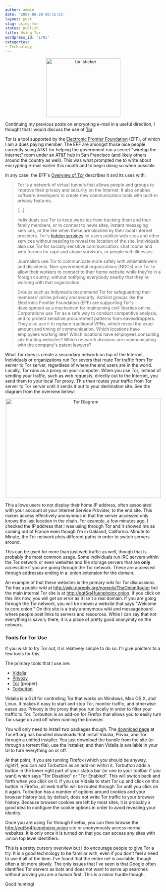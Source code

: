 ```yaml
---
author: admin
date: '2007-08-29 00:15:55'
layout: post
slug: using-tor
status: publish
title: Using Tor
wordpress_id: '1793'
categories:
- Technology
---
```


<p align="center"><a href="http://www.flickr.com/photos/albill/1264145281/" title="Photo Sharing"><img src="http://farm2.static.flickr.com/1260/1264145281_6e7cbcbf66_m.jpg" alt="tor-sticker" border="0" height="189" width="240" /></a></p>
Continuing my previous posts on encrypting e-mail in a useful direction, I thought that I would discuss the use of <a href="http://tor.eff.org/">Tor</a>.

Tor is a tool supported by the <a href="http://www.eff.org">Electronic Frontier Foundation</a> (EFF), of which I am a dues paying member. The EFF are amongst those nice people currently suing AT&amp;T for helping the government run a secret "wiretap the Internet" room under an AT&amp;T hub in San Francisco (and likely others around the country as well). This was what prompted me to write about encrypting e-mail earlier this month and to begin doing so when possible.

In any case, the EFF's <a href="http://tor.eff.org/overview.html.en">Overview of Tor</a> describes it and its uses with:
<blockquote> Tor is a network of virtual tunnels that allows people and groups to improve their privacy and security on the Internet. It also enables software developers to create new communication tools with built-in privacy features.

[...]

Individuals use Tor to keep websites from tracking them and their family members, or to connect to news sites, instant messaging services, or the like when these are blocked by their local Internet providers. Tor's <a href="http://tor.eff.org/docs/tor-hidden-service.html.en">hidden services</a> let users publish web sites and other services without needing to reveal the location of the site. Individuals also use Tor for socially sensitive communication: chat rooms and web forums for rape and abuse survivors, or people with illnesses.

Journalists use Tor to communicate more safely with whistleblowers and dissidents. Non-governmental organizations (NGOs) use Tor to allow their workers to connect to their home website while they're in a foreign country, without notifying everybody nearby that they're working with that organization.

Groups such as Indymedia recommend Tor for safeguarding their members' online privacy and security. Activist groups like the Electronic Frontier Foundation (EFF) are supporting Tor's development as a mechanism for maintaining civil liberties online. Corporations use Tor as a safe way to conduct competitive analysis, and to protect sensitive procurement patterns from eavesdroppers. They also use it to replace traditional VPNs, which reveal the exact amount and timing of communication. Which locations have employees working late? Which locations have employees consulting job-hunting websites? Which research divisions are communicating with the company's patent lawyers?</blockquote>
What Tor does is create a secondary network on top of the Internet. Individuals or organizations run Tor severs that route Tor traffic from Tor server to Tor server, regardless of where the end users are in the world. Locally, Tor runs as a proxy on your computer. When you use Tor, instead of sending your traffic, such as web requests, directly out to the Internet, you send them to your local Tor proxy. This then routes your traffic from Tor server to Tor server until it sends it out to your destination site. See the diagram from the overview below:
<p align="center"><a href="http://www.flickr.com/photos/albill/1263976173/" title="Photo Sharing"><img src="http://farm2.static.flickr.com/1255/1263976173_87d65a90c1.jpg" alt="Tor Diagram" height="320" width="500" /></a></p>
This allows users to not display their home IP address, often associated with your account at your Internet Service Provider, to the end site. This makes access effectively anonymous in that the server accessed only knows the last location in the chain. For example, a few minutes ago, I checked the IP address that I was using through Tor and it showed me as coming out of France even though I'm in Oakland, California. Minute to Minute, the Tor network plots different paths in order to switch servers around.

This can be used for more than just web traffic as well, though that is probably the most common usage. Some individuals run IRC servers within the Tor network or even websites and file storage servers that are <strong>only</strong> accessible if you are going through the Tor network. These are accessed through addresses ending in a .onion extension for the domain.

An example of that these websites is the primary wiki for Tor discussions. Tor has a public wiki at <a href="http://wiki.noreply.org/noreply/TheOnionRouter">http://wiki.noreply.org/noreply/TheOnionRouter</a> but the main internal Tor site is at <a href="http://eqt5g4fuenphqinx.onion/">http://eqt5g4fuenphqinx.onion</a>. If you click on this link now, you will get an error as it isn't a real domain. If you are going through the Tor network, you will be shown a website that says "Welcome to core.onion." On this site is a truly anonymous wiki and messageboard where people post links to servers and resources. While I can say that not everything is savory there, it is a place of pretty good anonymity on the network.
<h3>Tools for Tor Use</h3>
If you wish to try Tor out, it is relatively simple to do so. I'll give pointers to a few tools for this.

The primary tools that I use are:
<ul>
	<li><a href="http://www.vidalia-project.net">Vidalia</a></li>
	<li><a href="http://www.privoxy.org/">Privoxy</a></li>
	<li><a href="https://tor.eff.org/download.html.en">Tor</a> (proper)</li>
	<li><a href="http://torbutton.torproject.org/dev/">Torbutton</a></li>
</ul>
Vidalia is a GUI for controlling Tor that works on Windows, Mac OS X, and Linux. It makes it easy to start and stop Tor, monitor traffic, and otherwise eases use. Privoxy is the proxy that you run locally in order to filter your traffic to Tor.  Torbutton is an add-on for Firefox that allows you to easily turn Tor usage on and off when running the browser.

You will only need to install two packages though. The <a href="https://tor.eff.org/download.html.en">download page</a> at Tor.eff.org has bundled downloads that install Vidalia, Privox, and Tor through a unified installer. You just download the bundle from the site (or through a torrent file), use the installer, and then Vidalia is available in your UI to turn everything on or off.

At that point, if you are running Firefox (which you should be anyway, right?), you can add Torbutton as an add-on within it. Torbutton adds a button in the lower right part of your status bar (or one to your toolbar if you want) which says "Tor Disabled" or "Tor Enabled". This will switch back and forth when you click on it. If you use Vidalia to start Tor up and click on this button in Firefox, all web traffic will be routed through Tor until you click on it again.  Torbutton has a number of options around cookies and your browser history but, by default, does not write Tor traffic to your browser history. Because browser cookies are left by most sites, it is probably a good idea to configure the cookie options in order to avoid revealing your identity.

Once you are using Tor through Firefox, you can then browse the <a href="http://eqt5g4fuenphqinx.onion/">http://eqt5g4fuenphqinx.onion</a> site or anonymously access normal websites. It is only once it is turned on that you can access any sites with .onion top level identifiers.

This is a pretty cursory overview but I do encourage people to give Tor a try. It is a good technology to be familiar with, even if you don't feel a need to use it all of the time. I've found that the entire net is available, though often a bit more slowly. The only issues that I've seen is that Google often identifies Tor servers as bots and does not want to serve up searches without proving you are a human first. This is a minor hurdle though.

Good hunting!
